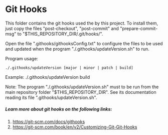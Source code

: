 Git Hooks
=============================

This folder contains the git hooks used the by this project. 
To install them, just copy the files "post-checkout", "post-commit"
and "prepare-commit-msg" to "$THIS_REPOSITORY_DIR/.git/hooks/".


Open the file ".githooks/githooksConfig.txt" to configure the files to be
used and updated when the program "./.githooks/updateVersion.sh" to run.


Program usage: 
```
./.githooks/updateVersion [major | minor | patch | build]
```
Example: ./.githooks/updateVersion build


Note: The program "./.githooks/updateVersion.sh" must to be run from
the main repository folder "$THIS_REPOSITORY_DIR". See its documentation
reading its file ".githooks/updateVersion.sh".



##### Learn more about git hooks on the following links:

1. https://git-scm.com/docs/githooks
2. https://git-scm.com/book/en/v2/Customizing-Git-Git-Hooks




